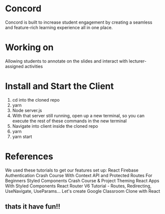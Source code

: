 # Concord
Concord is built to increase student engagement by creating a seamless and feature-rich learning experience all in one place.

# Working on 
Allowing students to annotate on the slides and interact with lecturer-assigned activities

# Install and Start the Client
1. cd into the cloned repo
2. yarn
3. Node server.js
4. With that server still running, open up a new terminal, so you can execute the rest of these commands in the new terminal
5. Navigate into client inside the cloned repo
6. yarn
7. yarn start

# References
We used these tutorials to get our features set up:
React Firebase Authentication Crash Course With Context API and Protected Routes For Beginners
Styled Components Crash Course & Project
Theming React Apps With Styled Components
React Router V6 Tutorial - Routes, Redirecting, UseNavigate, UseParams...
Let's create Google Classroom Clone with React

## thats it have fun!!

